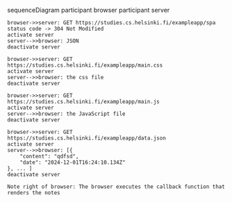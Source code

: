 sequenceDiagram
    participant browser
    participant server


    browser->>server: GET https://studies.cs.helsinki.fi/exampleapp/spa
    status code -> 304 Not Modified
    activate server
    server-->>browser: JSON
    deactivate server

    browser->>server: GET https://studies.cs.helsinki.fi/exampleapp/main.css
    activate server
    server-->>browser: the css file
    deactivate server

    browser->>server: GET https://studies.cs.helsinki.fi/exampleapp/main.js
    activate server
    server-->>browser: the JavaScript file
    deactivate server

    browser->>server: GET https://studies.cs.helsinki.fi/exampleapp/data.json
    activate server
    server-->>browser: [{
        "content": "qdfsd",
        "date": "2024-12-01T16:24:10.134Z"
    }, ... ]
    deactivate server

    Note right of browser: The browser executes the callback function that renders the notes


    
    

    